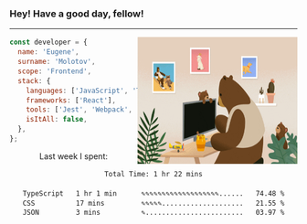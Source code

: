 ### Hey! Have a good day, fellow!
---
<img align='right' alt='GIF' vertical-align='center' src='./src/giphy.gif' width='280px' height='222px'/>

```javascript
const developer = {
  name: 'Eugene',
  surname: 'Molotov',
  scope: 'Frontend',
  stack: {
    languages: ['JavaScript', 'TypeScript'],
    frameworks: ['React'],
    tools: ['Jest', 'Webpack', 'Sass'],
    isItAll: false,
  },
};
```
<p align="center">
  Last week I spent:
</p>
<div align="center">
<!--START_SECTION:waka-->

```txt
Total Time: 1 hr 22 mins

TypeScript   1 hr 1 min      ✎✎✎✎✎✎✎✎✎✎✎✎✎✎✎✎✎✎✎......   74.48 %
CSS          17 mins         ✎✎✎✎✎....................   21.55 %
JSON         3 mins          ✎........................   03.97 %
```

<!--END_SECTION:waka-->

